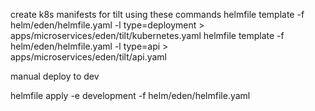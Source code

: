 create k8s manifests for tilt using these commands
helmfile template -f helm/eden/helmfile.yaml -l type=deployment > apps/microservices/eden/tilt/kubernetes.yaml
helmfile template -f helm/eden/helmfile.yaml -l type=api > apps/microservices/eden/tilt/api.yaml

manual deploy to dev 

helmfile apply -e development -f helm/eden/helmfile.yaml

